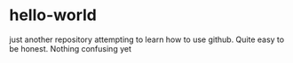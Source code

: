 # hello-world
just another repository
attempting to learn how to use github. Quite easy to be honest. Nothing confusing yet
